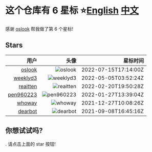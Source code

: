 # 这个仓库有 6 星标 ⭐️[English](./README.md) [中文](./README_cn.md)

感谢 [oslook](https://github.com/oslook) 帮我做了第 6 个星标!

## Stars

| 用户 | 头像 | 星标时间 |
| -----: |-----: | -----: |
| [oslook](https://github.com/oslook) | ![oslook](https://avatars.githubusercontent.com/u/6346865?s=64&u=5875914334b380ad5aa06af10d5692c4046ee5ee&v=4) | 2022-07-15T17:14:00Z |
| [weeklyd3](https://github.com/weeklyd3) | ![weeklyd3](https://avatars.githubusercontent.com/u/79176077?s=64&v=4) | 2022-05-05T03:52:24Z |
| [reaitten](https://github.com/reaitten) | ![reaitten](https://avatars.githubusercontent.com/u/52531973?s=64&u=445d54c7be2043f1fa0b621d416f81375e1ae07d&v=4) | 2022-02-20T19:50:28Z |
| [pen960223](https://github.com/pen960223) | ![pen960223](https://avatars.githubusercontent.com/u/22234922?s=64&v=4) | 2022-01-27T13:39:04Z |
| [whoway](https://github.com/whoway) | ![whoway](https://avatars.githubusercontent.com/u/48819015?s=64&u=cb511bebe4c7334d607bb3a33597fccfbd445ce7&v=4) | 2021-12-27T10:08:26Z |
| [dearbot](https://github.com/dearbot) | ![dearbot](https://avatars.githubusercontent.com/u/86886568?s=64&u=1e7cf586cb2295817005e7eddc3cffb1b479084f&v=4) | 2021-09-08T16:45:16Z |
## 你想试试吗?

. 请点击上面的 star 按钮!